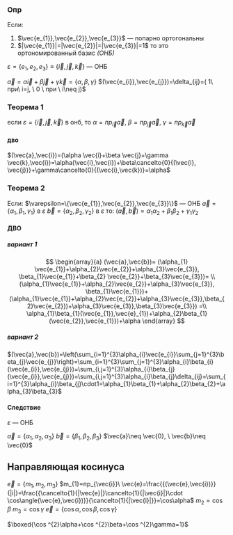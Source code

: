 ### Опр

Если:
1. $\vec{e_{1}},\vec{e_{2}},\vec{e_{3}}$ — попарно ортогональны
2. $|\vec{e_{1}}|=|\vec{e_{2}}|=|\vec{e_{3}}|=1$ 
то это ортономированный базис _(ОНБ)_

$\varepsilon=\{e_{1},e_{2},e_{3}\}\equiv\{\vec{i},\vec{j},\vec{k}\}$ — ОНБ

$\vec{a}=\alpha \vec{i}+\beta \vec{j}+\gamma \vec{k}=\{\alpha,\beta,\gamma\}$
$(\vec{e_{i}},\vec{e_{j}})=\delta_{ij}=( 1\ при\ i=j, \ 0 \ при \ i\neq j)$

### Теорема 1
если $\varepsilon=\{\vec{i},\vec{j},\vec{k}\}$  в онб, то
$\alpha=пр_{\vec{i}}\vec{a},\ \beta=пр_{\vec{j}}\vec{a}, \ \gamma=пр_{\vec{k}}\vec{a}$
#### дво
$(\vec{a},\vec{i})=(\alpha \vec{i}+\beta \vec{j}+\gamma \vec{k},\vec{i})=\alpha(\vec{i},\vec{i})+\beta\cancelto{0}{(\vec{i}, \vec{j})}+\gamma\cancelto{0}{(\vec{i},\vec{k})}=\alpha$

### Теорема 2
Если:
$\varepsilon=\{\vec{e_{1}},\vec{e_{2}},\vec{e_{3}}\}$ — ОНБ
$\vec{a}=\{\alpha_{1},\beta_{1},\gamma_{1}\}$  в $\varepsilon$
$\vec{b}=\{\alpha_{2},\beta_{2},\gamma_{2}\}$  в $\varepsilon$
то:
$(\vec{a},\vec{b})=\alpha_{1}\alpha_{2}+\beta_{1}\beta_{2}+\gamma_{1}\gamma_{2}$
#### ДВО
##### вариант 1

$$
\begin{array}{a}
(\vec{a},\vec{b})=
(\alpha_{1} \vec{e_{1}}+\alpha_{2}\vec{e_{2}}+\alpha_{3}\vec{e_{3}}, \beta_{1}\vec{e_{1}}+\beta_{2} \vec{e_{2}}+\beta_{3}\vec{e_{3}})= \\
(\alpha_{1}\vec{e_{1}}+\alpha_{2}\vec{e_{2}}+\alpha_{3}\vec{e_{3}}, \beta_{1}\vec{e_{1}})+(\alpha_{1}\vec{e_{1}}+\alpha_{2}\vec{e_{2}}+\alpha_{3}\vec{e_{3}},\beta_{2}\vec{e_{2}})+\alpha_{3}\vec{e_{3}},\beta_{3}\vec{e_{3}}) =\\
\alpha_{1}\beta_{1}(\vec{e_{1}},\vec{e}_{1})+\alpha_{2}\beta_{1}(\vec{e_{2}},\vec{e_{1}})+\alpha
\end{array}
$$
##### вариант 2
$(\vec{a},\vec{b})=\left(\sum_{i=1}^{3}\alpha_{i}\vec{e_{i}}\sum_{j=1}^{3}\beta_{j}\vec{e_{j}}\right)=\sum_{i=1}^{3}\sum_{j=1}^{3}\alpha_{i}\beta_{i}(\vec{e_{i}},\vec{e_{j}})=\sum_{i,j=1}^{3}\alpha_{i}\beta_{j}(\vec{e_{i}},\vec{e_{j}})=\sum_{i,j=1}^{3}\alpha_{i}\beta_{j}\delta_{ij}=\sum_{i=1}^{3}\alpha_{i}\beta_{j}\cdot1=\alpha_{1}\beta_{1}+\alpha_{2}\beta_{2}+\alpha_{3}\beta_{3}$

#### Следствие
$\varepsilon$ ­— ОНБ

$\vec{a}=\{\alpha_{1},\alpha_{2},\alpha_{3}\}$
$\vec{b}=\{\beta_{1},\beta_{2},\beta_{3}\}$
$\vec{a}\neq \vec{0}, \ \vec{b}\neq \vec{0}$

## Направляющая косинуса
$\vec{e}=\{m_{1},m_{2},m_{3}\}$
$m_{1}=пр_{\vec{i}}\ \vec{e}=\frac{{(\vec{e},\vec{i})}}{|i|}=\frac{{\cancelto{1}{|\vec{e}|}\cancelto{1}{|\vec{i}|}\cdot \cos\angle(\vec{e},\vec{i})}}{\cancelto{1}{|\vec{i}|}}=\cos\alpha$
$m_{2}=\cos\beta$
$m_{3}=\cos\gamma$
$\vec{e}=\{\cos\alpha,\cos\beta,\cos\gamma\}$

$\boxed{\cos ^{2}\alpha+\cos ^{2}\beta+\cos ^{2}\gamma=1}$
